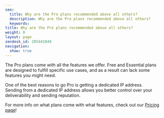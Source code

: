 ```yaml
---
seo:
  title: Why are the Pro plans recommended above all others?
  description: Why are the Pro plans recommended above all others?
  keywords:
title: Why are the Pro plans recommended above all others?
weight: 0
layout: page
zendesk_id: 205441048
navigation:
  show: true
---
```


The Pro plans come with all the features we offer. Free and Essential plans are designed to fulfill specific use cases, and as a result can lack some features you might need.

One of the best reasons to go Pro is getting a dedicated IP address. Sending from a dedicated IP address allows you better control over your deliverability and sending reputation.



For more info on what plans come with what features, check out our [Pricing page](https://sendgrid.com/pricing)!
